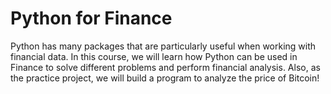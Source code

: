 # Python for Finance
Python has many packages that are particularly useful when working with financial data. In this course, we will learn how Python can be used in Finance to solve different problems and perform financial analysis. Also, as the practice project, we will build a program to analyze the price of Bitcoin!